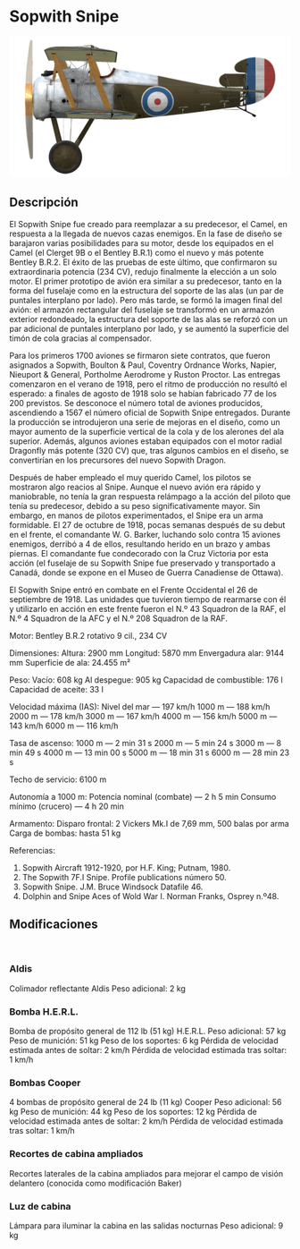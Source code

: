 # Sopwith Snipe

![sopsnipe](../images/sopsnipe.png)

## Descripción

El Sopwith Snipe fue creado para reemplazar a su predecesor, el Camel, en respuesta a la llegada de nuevos cazas enemigos. En la fase de diseño se barajaron varias posibilidades para su motor, desde los equipados en el Camel (el Clerget 9B o el Bentley B.R.1) como el nuevo y más potente Bentley B.R.2. El éxito de las pruebas de este último, que confirmaron su extraordinaria potencia (234 CV), redujo finalmente la elección a un solo motor. El primer prototipo de avión era similar a su predecesor, tanto en la forma del fuselaje como en la estructura del soporte de las alas (un par de puntales interplano por lado). Pero más tarde, se formó la imagen final del avión: el armazón rectangular del fuselaje se transformó en un armazón exterior redondeado, la estructura del soporte de las alas se reforzó con un par adicional de puntales interplano por lado, y se aumentó la superficie del timón de cola gracias al compensador.

Para los primeros 1700 aviones se firmaron siete contratos, que fueron asignados a Sopwith, Boulton & Paul, Coventry Ordnance Works, Napier, Nieuport & General, Portholme Aerodrome y Ruston Proctor. Las entregas comenzaron en el verano de 1918, pero el ritmo de producción no resultó el esperado: a finales de agosto de 1918 solo se habían fabricado 77 de los 200 previstos. Se desconoce el número total de aviones producidos, ascendiendo a 1567 el número oficial de Sopwith Snipe entregados. Durante la producción se introdujeron una serie de mejoras en el diseño, como un mayor aumento de la superficie vertical de la cola y de los alerones del ala superior. Además, algunos aviones estaban equipados con el motor radial Dragonfly más potente (320 CV) que, tras algunos cambios en el diseño, se convertirían en los precursores del nuevo Sopwith Dragon.

Después de haber empleado el muy querido Camel, los pilotos se mostraron algo reacios al Snipe. Aunque el nuevo avión era rápido y maniobrable, no tenía la gran respuesta relámpago a la acción del piloto que tenía su predecesor, debido a su peso significativamente mayor. Sin embargo, en manos de pilotos experimentados, el Snipe era un arma formidable. El 27 de octubre de 1918, pocas semanas después de su debut en el frente, el comandante W. G. Barker, luchando solo contra 15 aviones enemigos, derribó a 4 de ellos, resultando herido en un brazo y ambas piernas. El comandante fue condecorado con la Cruz Victoria por esta acción (el fuselaje de su Sopwith Snipe fue preservado y transportado a Canadá, donde se expone en el Museo de Guerra Canadiense de Ottawa).

El Sopwith Snipe entró en combate en el Frente Occidental el 26 de septiembre de 1918. Las unidades que tuvieron tiempo de rearmarse con él y utilizarlo en acción en este frente fueron el N.º 43 Squadron de la RAF, el N.º 4 Squadron de la AFC y el N.º 208 Squadron de la RAF.


Motor:
Bentley B.R.2 rotativo 9 cil., 234 CV

Dimensiones:
Altura: 2900 mm
Longitud: 5870 mm
Envergadura alar: 9144 mm
Superficie de ala: 24.455 m²

Peso:
Vacío: 608 kg
Al despegue: 905 kg
Capacidad de combustible: 176 l
Capacidad de aceite: 33 l

Velocidad máxima (IAS):
Nivel del mar — 197 km/h
1000 m — 188 km/h
2000 m — 178 km/h
3000 m — 167 km/h
4000 m — 156 km/h
5000 m — 143 km/h
6000 m — 116 km/h

Tasa de ascenso:
1000 m — 2 min 31 s
2000 m — 5 min 24 s
3000 m — 8 min 49 s
4000 m — 13 min 00 s
5000 m — 18 min 31 s
6000 m — 28 min 23 s

Techo de servicio: 6100 m

Autonomía a 1000 m:
Potencia nominal (combate) — 2 h 5 min
Consumo mínimo (crucero) — 4 h 20 min

Armamento:
Disparo frontal: 2 Vickers Mk.I de 7,69 mm, 500 balas por arma
Carga de bombas: hasta 51 kg

Referencias:
1) Sopwith Aircraft 1912-1920, por H.F. King; Putnam, 1980.
2) The Sopwith 7F.I Snipe. Profile publications número 50.
3) Sopwith Snipe. J.M. Bruce Windsock Datafile 46.
4) Dolphin and Snipe Aces of Wold War I.  Norman Franks, Osprey n.º48.

## Modificaciones
﻿

### Aldis

Colimador reflectante Aldis
Peso adicional: 2 kg
﻿

### Bomba H.E.R.L.

Bomba de propósito general de 112 lb (51 kg) H.E.R.L.
Peso adicional: 57 kg
Peso de munición: 51 kg
Peso de los soportes: 6 kg
Pérdida de velocidad estimada antes de soltar: 2 km/h
Pérdida de velocidad estimada tras soltar: 1 km/h﻿

### Bombas Cooper

4 bombas de propósito general de 24 lb (11 kg) Cooper
Peso adicional: 56 kg
Peso de munición: 44 kg
Peso de los soportes: 12 kg
Pérdida de velocidad estimada antes de soltar: 2 km/h
Pérdida de velocidad estimada tras soltar: 1 km/h
﻿

### Recortes de cabina ampliados

Recortes laterales de la cabina ampliados para mejorar el campo de visión delantero (conocida como modificación Baker)﻿

### Luz de cabina

Lámpara para iluminar la cabina en las salidas nocturnas
Peso adicional: 9 kg
